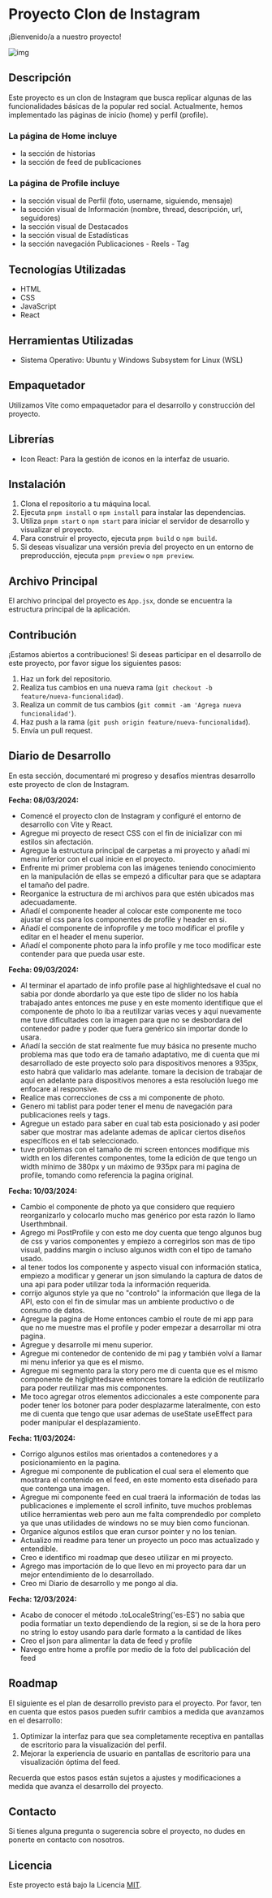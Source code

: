 # Proyecto Clon de Instagram

¡Bienvenido/a a nuestro proyecto!

![img](./HomeProfile.png)


## Descripción

Este proyecto es un clon de Instagram que busca replicar algunas de las funcionalidades básicas de la popular red social. Actualmente, hemos implementado las páginas de inicio (home) y perfil (profile). 

### La página de Home incluye 
- la sección de historias  
- la sección de feed de publicaciones

###  La página de Profile incluye 
- la sección visual de Perfil (foto, username, siguiendo, mensaje)
- la sección visual de Información (nombre, thread, descripción, url, seguidores)
- la sección visual de Destacados
- la sección visual de Estadísticas
- la sección navegación Publicaciones - Reels - Tag

## Tecnologías Utilizadas

- HTML
- CSS
- JavaScript
- React

## Herramientas Utilizadas

- Sistema Operativo: Ubuntu y Windows Subsystem for Linux (WSL)

## Empaquetador

Utilizamos Vite como empaquetador para el desarrollo y construcción del proyecto.

## Librerías

- Icon React: Para la gestión de iconos en la interfaz de usuario.

## Instalación

1. Clona el repositorio a tu máquina local.
2. Ejecuta `pnpm install` o `npm install` para instalar las dependencias.
3. Utiliza `pnpm start` o `npm start` para iniciar el servidor de desarrollo y visualizar el proyecto.
4. Para construir el proyecto, ejecuta `pnpm build` o `npm build`.
5. Si deseas visualizar una versión previa del proyecto en un entorno de preproducción, ejecuta `pnpm preview` o `npm preview`.

## Archivo Principal

El archivo principal del proyecto es `App.jsx`, donde se encuentra la estructura principal de la aplicación.

## Contribución

¡Estamos abiertos a contribuciones! Si deseas participar en el desarrollo de este proyecto, por favor sigue los siguientes pasos:

1. Haz un fork del repositorio.
2. Realiza tus cambios en una nueva rama (`git checkout -b feature/nueva-funcionalidad`).
3. Realiza un commit de tus cambios (`git commit -am 'Agrega nueva funcionalidad'`).
4. Haz push a la rama (`git push origin feature/nueva-funcionalidad`).
5. Envía un pull request.


## Diario de Desarrollo

En esta sección, documentaré mi progreso y desafíos mientras desarrollo este proyecto de clon de Instagram.

**Fecha: 08/03/2024:** 
- Comencé el proyecto clon de Instagram y configuré el entorno de desarrollo con Vite y React.
- Agregue mi proyecto de resect CSS con el fin de inicializar con mi estilos sin afectación.
- Agregue la estructura principal de carpetas a mi proyecto y añadí mi menu inferior con el cual inicie en el proyecto.
- Enfrente mi primer problema con las imágenes teniendo conocimiento en la manipulación de ellas se empezó a dificultar para que se adaptara el tamaño del padre.
- Reorganice la estructura de mi archivos para que estén ubicados mas adecuadamente.
- Añadí el componente header al colocar este componente me toco ajustar el css para los componentes de profile y header en si.
- Añadí el componente de infoprofile y me toco modificar el profile y editar en el header el menu superior.
- Añadí el componente photo para la info profile y me toco modificar este contender para que pueda usar este.

**Fecha: 09/03/2024:** 
- Al terminar el apartado de info profile pase al highlightedsave el cual no sabia por donde abordarlo ya que este tipo de slider no los había trabajado antes entonces me puse y en este momento identifique que el componente de photo lo iba a reutilizar varias veces y aquí nuevamente me tuve dificultades con la imagen para que no se desbordara del contenedor padre y poder que fuera genérico sin importar donde lo usara.
- Añadí la sección de stat realmente fue muy básica no presente mucho problema mas que todo era de tamaño adaptativo, me di cuenta que mi desarrollado de este proyecto solo para dispositivos menores a 935px, esto habrá que validarlo mas adelante. tomare la decision de trabajar de aquí en adelante para dispositivos menores a esta resolución luego me enfocare al responsive.
- Realice mas correcciones de css a mi componente de photo.
- Genero mi tablist para poder tener el menu de navegación para publicaciones reels y tags.
- Agregue un estado para saber en cual tab esta posicionado y asi poder saber que mostrar mas adelante ademas de aplicar ciertos diseños específicos en el tab seleccionado.
- tuve problemas con el tamaño de mi screen entonces modifique mis width en los diferentes componentes, tome la edición de que tengo un width mínimo de 380px y un máximo de 935px para mi pagina de profile, tomando como referencia la pagina original.

**Fecha: 10/03/2024:** 
- Cambio el componente de photo ya que considero que requiero reorganizarlo y colocarlo mucho mas genérico por esta razón lo llamo Userthmbnail.
- Agrego mi PostProfile y con esto me doy cuenta que tengo algunos bug de css y varios componentes y empiezo a corregirlos son mas de tipo visual, paddins margin o incluso algunos width con el tipo de tamaño usado.
- al tener todos los componente y aspecto visual con información statica, empiezo a modificar y generar un json simulando la captura de datos de una api para poder utilizar toda la información requerida.
- corrijo algunos style ya que no "controlo" la información que llega de la API, esto con el fin de simular mas un ambiente productivo o de consumo de datos.
- Agregue la pagina de Home entonces cambio el route de mi app para que no me muestre mas el profile y poder empezar a desarrollar mi otra pagina.
- Agregue y desarrolle mi menu superior.
- Agregue mi contenedor de contenido de mi pag y también volví a llamar mi menu inferior ya que es el mismo.
- Agregue mi segmento para la story pero me di cuenta que es el mismo componente de higlightedsave entonces tomare la edición de reutilizarlo para poder reutilizar mas mis componentes.
- Me toco agregar otros elementos adiccionales a este componente para poder tener los botoner para poder desplazarme lateralmente, con esto me di cuenta que tengo que usar ademas de useState useEffect para poder manipular el desplazamiento.

**Fecha: 11/03/2024:** 
- Corrigo algunos estilos mas orientados a contenedores y a posicionamiento en la pagina.
- Agregue mi componente de publication el cual sera el elemento que mostrara el contenido en el feed, en este momento esta diseñado para que contenga una imagen.
- Agregue mi componente feed en cual traerá la información de todas las publicaciones e implemente el scroll infinito, tuve muchos problemas utilice herramientas web pero aun me falta comprendedlo por completo ya que unas utilidades de windows no se muy bien como funcionan.
- Organice algunos estilos que eran cursor pointer y no los tenian.
- Actualizo mi readme para tener un proyecto un poco mas actualizado y entendible.
- Creo e identifico mi roadmap que deseo utilizar en mi proyecto.
- Agrego mas importación de lo que llevo en mi proyecto para dar un mejor entendimiento de lo desarrollado.
- Creo mi Diario de desarrollo y me pongo al dia.

**Fecha: 12/03/2024:**
- Acabo de conocer el método .toLocaleString('es-ES') no sabia que podia formatiar un texto dependiendo de la region, si se de la hora pero no string lo estoy usando para darle formato a la cantidad de likes
- Creo el json para alimentar la data de feed y profile
- Navego entre home a profile por medio de la foto del publicación del feed

## Roadmap

El siguiente es el plan de desarrollo previsto para el proyecto. Por favor, ten en cuenta que estos pasos pueden sufrir cambios a medida que avanzamos en el desarrollo:

1. Optimizar la interfaz para que sea completamente receptiva en pantallas de escritorio para la visualización del perfil.
2. Mejorar la experiencia de usuario en pantallas de escritorio para una visualización óptima del feed.

Recuerda que estos pasos están sujetos a ajustes y modificaciones a medida que avanza el desarrollo del proyecto.

## Contacto

Si tienes alguna pregunta o sugerencia sobre el proyecto, no dudes en ponerte en contacto con nosotros.

## Licencia

Este proyecto está bajo la Licencia [MIT](./LICENSE).
